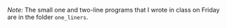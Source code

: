 *Note:* The small one and two-line programs that 
I wrote in class on Friday are in the folder  `one_liners`.
